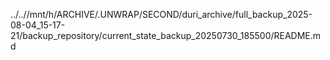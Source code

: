 ../..//mnt/h/ARCHIVE/.UNWRAP/SECOND/duri_archive/full_backup_2025-08-04_15-17-21/backup_repository/current_state_backup_20250730_185500/README.md